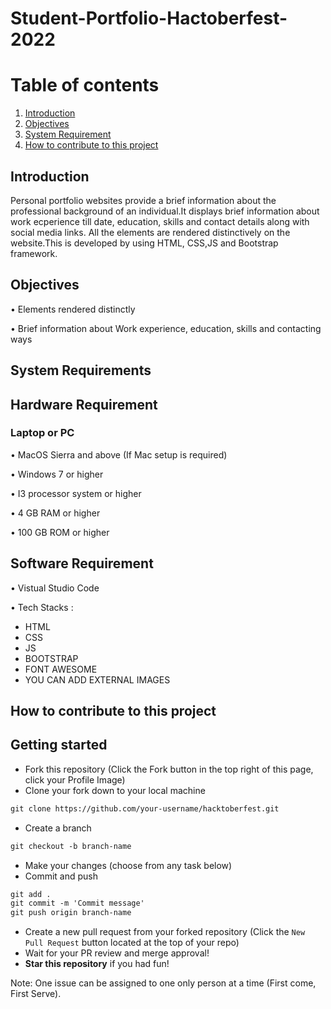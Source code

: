 # Student-Portfolio-Hactoberfest-2022


# Table of contents
1. [Introduction ](#kt0)
2. [Objectives ](#kt1)
3. [System Requirement ](#kt2)
4. [How to contribute to this project ](#kt3)


<div id='kt0'>

## Introduction 
Personal portfolio websites provide a brief information about the professional background of an individual.It displays brief information about work ecperience till date, education, skills and contact details along with social media links. All the elements are rendered distinctively on the website.This is developed by using HTML, CSS,JS and Bootstrap framework.

<div id='kt1'>

## Objectives

• Elements rendered distinctly 

• Brief information about Work experience, education, skills and contacting ways

<div id='kt2'>

## System Requirements 

##	Hardware Requirement

###	Laptop or PC

•	MacOS Sierra and above (If Mac setup is required)

•	Windows 7 or higher

•	I3 processor system or higher

•	4 GB RAM or higher

•	100 GB ROM or higher

##	Software Requirement

•	Vistual Studio Code 
  
• Tech Stacks :
- HTML
- CSS
- JS
- BOOTSTRAP
- FONT AWESOME
- YOU CAN ADD EXTERNAL IMAGES
  
<div id='kt3'>

## How to contribute to this project 

## Getting started
* Fork this repository (Click the Fork button in the top right of this page, click your Profile Image)
* Clone your fork down to your local machine

```markdown
git clone https://github.com/your-username/hacktoberfest.git
```

* Create a branch

```markdown
git checkout -b branch-name
```

* Make your changes (choose from any task below)
* Commit and push

```markdown
git add .
git commit -m 'Commit message'
git push origin branch-name
```

* Create a new pull request from your forked repository (Click the `New Pull Request` button located at the top of your repo)
* Wait for your PR review and merge approval!
* __Star this repository__ if you had fun!
  
Note: One issue can be assigned to one only person at a time (First come, First Serve). 
